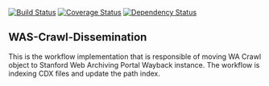 [![Build Status](https://travis-ci.org/sul-dlss/was-crawl-dissemination.svg?branch=master)](https://travis-ci.org/sul-dlss/was-crawl-dissemination) [![Coverage Status](https://coveralls.io/repos/sul-dlss/was-crawl-dissemination/badge.png)](https://coveralls.io/r/sul-dlss/was-crawl-dissemination) [![Dependency Status](https://gemnasium.com/sul-dlss/was-crawl-dissemination.svg)](https://gemnasium.com/sul-dlss/was-crawl-dissemination) 


WAS-Crawl-Dissemination
---------
This is the workflow implementation that is responsible of moving WA Crawl object to Stanford Web Archiving Portal Wayback instance. The workflow is indexing CDX files and update the path index.
